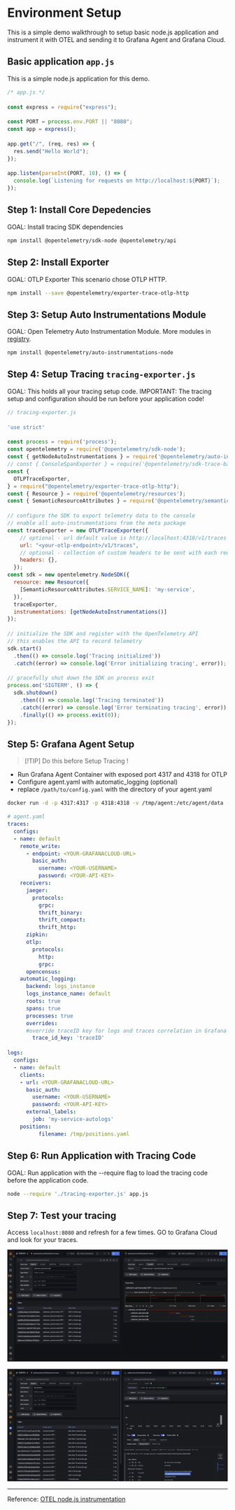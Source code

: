 # Environment Setup
This is a simple demo walkthrough to setup basic node.js application and instrument it with OTEL and sending it to Grafana Agent and Grafana Cloud.

## Basic application `app.js`
This is a simple node.js application for this demo.
```js
/* app.js */

const express = require("express");

const PORT = process.env.PORT || "8080";
const app = express();

app.get("/", (req, res) => {
  res.send("Hello World");
});

app.listen(parseInt(PORT, 10), () => {
  console.log(`Listening for requests on http://localhost:${PORT}`);
});
```



## Step 1: Install Core Depedencies
GOAL: Install tracing SDK dependencies
```bash
npm install @opentelemetry/sdk-node @opentelemetry/api
```

## Step 2: Install Exporter
GOAL: OTLP Exporter
This scenario chose OTLP HTTP.
```bash
npm install --save @opentelemetry/exporter-trace-otlp-http
```

## Step 3: Setup Auto Instrumentations Module
GOAL: Open Telemetry Auto Instrumentation Module. More modules in [registry](https://opentelemetry.io/registry/?language=js&component=instrumentation).
```bash
npm install @opentelemetry/auto-instrumentations-node
```

## Step 4: Setup Tracing `tracing-exporter.js`
GOAL: This holds all your tracing setup code.
IMPORTANT: The tracing setup and configuration should be run before your application code!
```js
// tracing-exporter.js

'use strict'

const process = require('process');
const opentelemetry = require('@opentelemetry/sdk-node');
const { getNodeAutoInstrumentations } = require('@opentelemetry/auto-instrumentations-node');
// const { ConsoleSpanExporter } = require('@opentelemetry/sdk-trace-base');
const {
  OTLPTraceExporter,
} = require("@opentelemetry/exporter-trace-otlp-http");
const { Resource } = require('@opentelemetry/resources');
const { SemanticResourceAttributes } = require('@opentelemetry/semantic-conventions');

// configure the SDK to export telemetry data to the console
// enable all auto-instrumentations from the meta package
const traceExporter = new OTLPTraceExporter({
    // optional - url default value is http://localhost:4318/v1/traces
    url: "<your-otlp-endpoint>/v1/traces",
    // optional - collection of custom headers to be sent with each request, empty by default
    headers: {},
  });
const sdk = new opentelemetry.NodeSDK({
  resource: new Resource({
    [SemanticResourceAttributes.SERVICE_NAME]: 'my-service',
  }),
  traceExporter,
  instrumentations: [getNodeAutoInstrumentations()]
});

// initialize the SDK and register with the OpenTelemetry API
// this enables the API to record telemetry
sdk.start()
  .then(() => console.log('Tracing initialized'))
  .catch((error) => console.log('Error initializing tracing', error));

// gracefully shut down the SDK on process exit
process.on('SIGTERM', () => {
  sdk.shutdown()
    .then(() => console.log('Tracing terminated'))
    .catch((error) => console.log('Error terminating tracing', error))
    .finally(() => process.exit(0));
});
```

## Step 5: Grafana Agent Setup
> [!TIP] Do this before Setup Tracing !

- Run Grafana Agent Container with exposed port 4317 and 4318 for OTLP
- Configure agent.yaml with automatic_logging (optional)
- replace `/path/to/config.yaml` with the directory of your agent.yaml
```bash
docker run -d -p 4317:4317 -p 4318:4318 -v /tmp/agent:/etc/agent/data -v /path/to/config.yaml:/etc/agent/agent.yaml grafana/agent:v0.27.0
```

```yaml
# agent.yaml
traces:
  configs:
  - name: default
    remote_write:
      - endpoint: <YOUR-GRAFANACLOUD-URL>
        basic_auth:
          username: <YOUR-USERNAME>
          password: <YOUR-API-KEY>
    receivers:
      jaeger:
        protocols:
          grpc:
          thrift_binary:
          thrift_compact:
          thrift_http:
      zipkin:
      otlp:
        protocols:
          http:
          grpc:
      opencensus:
    automatic_logging:
	  backend: logs_instance
	  logs_instance_name: default
	  roots: true
      spans: true
      processes: true
      overrides:
      #override traceID key for logs and traces correlation in Grafana Cloud.
        trace_id_key: 'traceID'

logs:
  configs:
  - name: default
    clients:
    - url: <YOUR-GRAFANACLOUD-URL>
      basic_auth:
        username: <YOUR-USERNAME>
        password: <YOUR-API-KEY>
      external_labels:
        job: 'my-service-autologs'
    positions:
          filename: /tmp/positions.yaml
```

## Step 6: Run Application with Tracing Code
GOAL: Run application with the --require flag to load the tracing code before the application code.
```bash
node --require './tracing-exporter.js' app.js
```

## Step 7: Test your tracing
Access `localhost:8080` and refresh for a few times.
GO to Grafana Cloud and look for your traces.

![screnshot1](https://github.com/alfredo-d/demo-otel-js/blob/main/attachments/OTEL%20Instrumentation%20Node.js_Grafana%20Cloud%20Trace%20Sample.png)

![screenshot2](https://github.com/alfredo-d/demo-otel-js/blob/main/attachments/OTEL%20Instrumentation%20Node.js_Grafana%20Cloud%20Trace%20Sample%20with%20Automatic%20Logging.png)

---
Reference:
[OTEL node.js instrumentation](https://opentelemetry.io/docs/instrumentation/js/getting-started/nodejs/)
